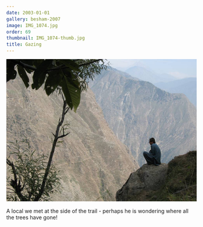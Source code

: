 ```yaml
---
date: 2003-01-01
gallery: besham-2007
image: IMG_1074.jpg
order: 69
thumbnail: IMG_1074-thumb.jpg
title: Gazing
---
```


![Gazing](./IMG_1074.jpg)

A local we met at the side of the trail - perhaps he is wondering where all the trees have gone!